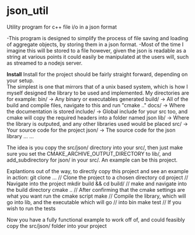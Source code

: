 # json_util
Utility program for c++ file i/o in a json format

-This program is designed to simplify the process of file saving and loading
of aggregate objects, by storing them in a json format.
-Most of the time I imagine this will be stored to a file however, given the json
is readable as a string at various points it could easily be manipulated at the users
will, such as streamed to a nodejs server.

<b>Install</b>
Install for the project should be fairly straight forward, depending on your setup.  
The simplest is one that mirrors that of a unix based system, which is how I myself
designed the library to be used and implemented.  My directories are for example:
	bin/				-> Any binary or executables generated
	build/			   -> All of the build and compile files, navigate to this and run "cmake .."
	docs/			   -> Where the documentation is stored
	include/		 -> Global include for your src too, and cmake will copy the required headers into a folder named json
	lib/				  -> Where the library is outputed, and any other libraries used would be placed
	src/				 -> Your source code for the project
		json/		    -> The source code for the json library
		...
	...

The idea is you copy the src/json/ directory into your src/, then just make sure you set the 
CMAKE_ARCHIVE_OUTPUT_DIRECTORY to lib/, and add_subdirectory for json/ in your src/.
An example can be this project.

Explantions out of the way, to directly copy this project and see an example in action:
git clone ...							  // Clone the project to a chosen directory
cd project								// Navigate into the project
mkdir build && cd build/	// make and navigate into the build directory
cmake ..								 // After confirming that the cmake settings are what you want run the cmake script
make									  // Compile the library, which will go into lib, and the executable which will go
												// into bin
make test							   // If you wish to run the tests

Now you have a fully functional example to work off of, and could feasibly copy the src/json/ folder into your
project